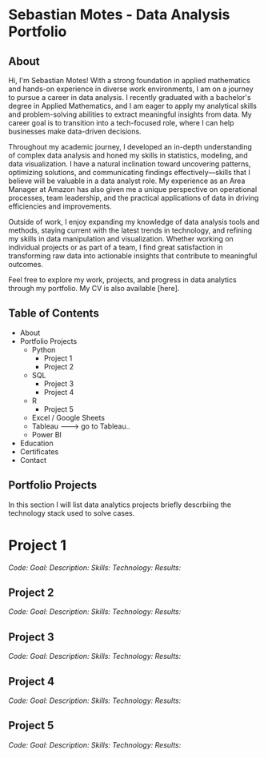 # Sebastian Motes - Data Analysis Portfolio
## About

Hi, I'm Sebastian Motes! With a strong foundation in applied mathematics and hands-on experience in diverse work environments, I am on a journey to pursue a career in data analysis. I recently graduated with a bachelor's degree in Applied Mathematics, and I am eager to apply my analytical skills and problem-solving abilities to extract meaningful insights from data. My career goal is to transition into a tech-focused role, where I can help businesses make data-driven decisions.

Throughout my academic journey, I developed an in-depth understanding of complex data analysis and honed my skills in statistics, modeling, and data visualization. I have a natural inclination toward uncovering patterns, optimizing solutions, and communicating findings effectively—skills that I believe will be valuable in a data analyst role. My experience as an Area Manager at Amazon has also given me a unique perspective on operational processes, team leadership, and the practical applications of data in driving efficiencies and improvements.

Outside of work, I enjoy expanding my knowledge of data analysis tools and methods, staying current with the latest trends in technology, and refining my skills in data manipulation and visualization. Whether working on individual projects or as part of a team, I find great satisfaction in transforming raw data into actionable insights that contribute to meaningful outcomes.

Feel free to explore my work, projects, and progress in data analytics through my portfolio. My CV is also available [here].

## Table of Contents
- About
- Portfolio Projects
    - Python
      - Project 1
      - Project 2
    - SQL
      - Project 3
      - Project 4
    - R
      - Project 5
    - Excel / Google Sheets
    - Tableau ---> go to Tableau..
    - Power BI
- Education
- Certificates
- Contact

## Portfolio Projects
In this section I will list data analytics projects briefly descrbiing the technology stack used to solve cases.

# Project 1
*Code:*
*Goal:*
*Description:*
*Skills:*
*Technology:*
*Results:*

## Project 2
*Code:*
*Goal:*
*Description:*
*Skills:*
*Technology:*
*Results:*

## Project 3
*Code:*
*Goal:*
*Description:*
*Skills:*
*Technology:*
*Results:*

## Project 4
*Code:*
*Goal:*
*Description:*
*Skills:*
*Technology:*
*Results:*

## Project 5
*Code:*
*Goal:*
*Description:*
*Skills:*
*Technology:*
*Results:*
        
